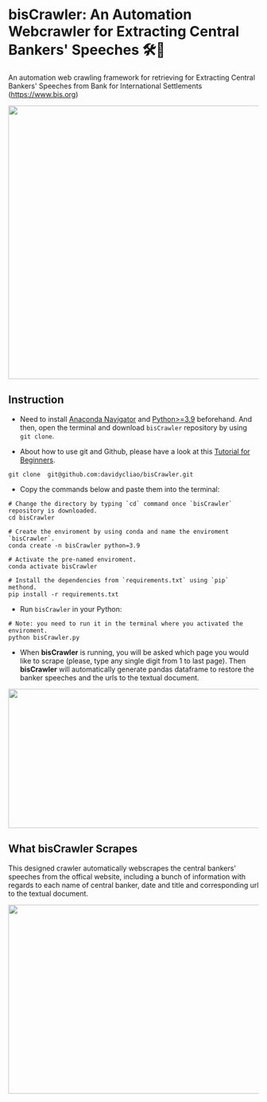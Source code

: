# bisCrawler: An Automation Webcrawler for Extracting Central Bankers' Speeches 🛠️🧰

An automation web crawling framework for retrieving for Extracting Central Bankers' Speeches from Bank for International Settlements (https://www.bis.org)

<p align="center">
  <img width="1000" height="550" src="https://raw.githack.com/davidycliao/bisCrawler/main/images/speech.png" >
</p>



## Instruction

- Need to install [Anaconda Navigator](https://www.anaconda.com/products/individual-b) and [Python>=3.9](https://www.python.org/downloads/release/python-3810/) beforehand. And then, open the terminal and download `bisCrawler` repository by using `git clone`.

- About how to use git and Github, please have a look at this [Tutorial for Beginners](https://www.youtube.com/watch?v=RvnM6EEwp1I). 

```
git clone  git@github.com:davidycliao/bisCrawler.git
```

- Copy the commands  below and paste them into the terminal:
```
# Change the directory by typing `cd` command once `bisCrawler` repository is downloaded.
cd bisCrawler

# Create the enviroment by using conda and name the enviroment `bisCrawler`.
conda create -n bisCrawler python=3.9

# Activate the pre-named enviroment. 
conda activate bisCrawler 

# Install the dependencies from `requirements.txt` using `pip` methond.
pip install -r requirements.txt   
```

- Run `bisCrawler` in your Python:
```
# Note: you need to run it in the terminal where you activated the enviroment.
python bisCrawler.py
```


- When **bisCrawler** is running, you will be asked which page you would like to scrape (please, type any single digit from 1 to last page). Then **bisCrawler** will automatically generate pandas dataframe to restore the banker speeches and the urls to the textual document.  

<p align="center">
  <img width="900" height="280" src="https://raw.githack.com/davidycliao/bisCrawler/main/images/bank2.png" >
</p>




## What **bisCrawler** Scrapes
This designed crawler automatically webscrapes  the central bankers' speeches from the offical website, including a bunch of information with regards to each name of central banker, date and title and corresponding url to the textual document. 
<p align="center">
  <img width="700" height="380" src="https://raw.githack.com/davidycliao/bisCrawler/main/images/speech_data_frame.png" >
</p>




